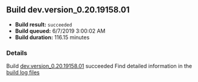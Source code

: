 ## Build dev.version_0.20.19158.01
- **Build result:** `succeeded`
- **Build queued:** 6/7/2019 3:00:02 AM
- **Build duration:** 116.15 minutes
### Details
Build [dev.version_0.20.19158.01](https://winappstudio.visualstudio.com/web/build.aspx?pcguid=a4ef43be-68ce-4195-a619-079b4d9834c2&builduri=vstfs%3a%2f%2f%2fBuild%2fBuild%2f28480) succeeded
Find detailed information in the [build log files](https://uwpctdiags.blob.core.windows.net/buildlogs/dev.version_0.20.19158.01_logs.zip)

